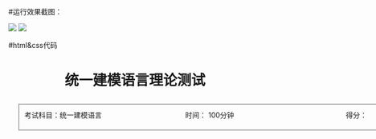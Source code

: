 #运行效果截图：

![](https://s3.cn-north-1.amazonaws.com.cn/tws-upload/images/1549454831384-1189ba85-57e5-4c4d-8b40-808d0f978d73.JPG)
![](https://s3.cn-north-1.amazonaws.com.cn/tws-upload/images/1549454839585-1f6ec1e6-bb91-4bf4-b4f3-d7eaa410fba6.JPG)


#html&css代码
<!DOCTYPE html>
<html>
	<head>
		<meta charset="UTF-8">
		<title>UML_testing</title>
		<style type="text/css">
			div.biankuang{
				border: 2px lightgrey groove;
				margin-left: 20px;
				margin-bottom: 10px;
				margin-top: 10px;
				padding: 10px;
				height: 30px;
				width: 1000px;
				float: left;
			}
			div.gerenxinxi{
				width: 300px;
				height: 200px;
				float: left;
				padding-right: 20px;
			}
		    h2{
				float: left;
				border: 2px lightgrey groove;
				margin: 20px;
				padding: 10px;
				background-color: #F0F0F0;
				width: 1000px;
			}
			div.timu{
				border: 2px lightgrey groove;
				margin-top: -22px;
				margin-left: 20px;
				padding: 10px;
				width: 1000px;
				float: left;
			}
		</style>
	</head>
	<body>
		<h1 style="text-align: center;">统一建模语言理论测试</h1>
		<div class="biankuang">
				<div class="gerenxinxi">考试科目：统一建模语言</div>
				<div class="gerenxinxi">时间： 100分钟</div>
				<div class="gerenxinxi">得分： </div>
  
		</div>
		<div class="biankuang">
			    <div class="gerenxinxi">班级：      <input type="text"></div>
				<div class="gerenxinxi">学号：      <input type="text"></div>
				<div class="gerenxinxi">姓名(必填)：      <input type="text"></div>
		</div>
		<h2>一、填空题（每空5分，共20分）</h2>
	
		<div class="timu">
			<p>1. UML的中文全称是： <input type="text"></p>
		    <p>2. 对象最突出的特征是： <input type="text"> <input type="text"> <input type="text"></p>
		</div>
		<h2>二、选择题（每题10分，共20分）</h2>
		<div class="timu">
			<p>1. UML与软件工程的关系是：</p>
		<ul style="list-style-type: none;">
			<li> <input type="radio" value="radio" name="check2.1">(A) UML就是软件工程</li>
			<li> <input type="radio" value="radio" name="check2.1" checked="true">(B) UML参与到软件工程中软件开发过程的几个阶段</li>
			<li> <input type="radio" value="radio" name="check2.1">(C) UML与软件工程无关</li>
			<li> <input type="radio" value="radio" name="check2.1">(D) UML是软件工程的一部分</li>
		</ul>
		<p>2. Java语言支持：</p>
		<ul style="list-style-type: none;">
			<li> <input type="radio" value="radio" name="check2.2" checked="true">(A) 单继承</li>
			<li> <input type="radio" value="radio" name="check2.2">(B) 多继承</li>
			<li> <input type="radio" value="radio" name="check2.2">(C) 单继承和多继承都支持</li>
			<li> <input type="radio" value="radio" name="check2.2">(D) 单继承和多继承都不支持</li>
		</ul>
		</div>
		<h2>三、多择题（每题10分，共20分）</h2>
		<div class="timu">
			<p>1. 用例的粒度分为以下哪三种：</p>
		<ul style="list-style-type: none;">
			<li> <input type="checkbox" name="check3.1">(A) 概述级</li>
			<li> <input type="checkbox" name="check3.1">(B) 需求级</li>
			<li> <input type="checkbox" name="check3.1">(C) 用户目标级</li>
			<li> <input type="checkbox" name="check3.1">(D) 子功能级</li>
		</ul>
		<p>2. 类图由以下哪三部分组成：</p>
		<ul style="list-style-type: none;">
			<li> <input type="checkbox" name="check3.2">(A) 名称(Name)</li>
			<li> <input type="checkbox" name="check3.2">(B) 属性(Attribute)</li>
			<li> <input type="checkbox" name="check3.2">(C) 操作(Operation)</li>
			<li> <input type="checkbox" name="check3.2">(D) 方法(Function)</li>
		</ul>
		</div>
		<h2>四、判断题（每题10分，共20分）</h2>
		<div class="timu">
			<p>1. 用例图只是用于和客户交流和沟通的,用于确定需求。
			<input type="radio" value="radio" name="check4.1"><font color="green">√</font>
			<input type="radio" value="radio" name="check4.1"><font color="red">×</font>
		</p>
		<p>2. 在状态图中,终止状态在一个状态图中允许有任意多个。
			<input type="radio" value="radio" name="check4.2"><font color="green">√</font>
			<input type="radio" value="radio" name="check4.2"><font color="red">×</font>
		</p>
		</div>
		<h2>五、简答题（每题20分，共20分）</h2>
		<div class="timu">
			<p>1. 简述什么是模型以及模型的表现形式？</p>
		    <textarea cols="100" rows="10"></textarea>
		</div>
		<div class="biankuang" style="border-width: 0px; text-align: center;">
			<input type="submit" value="计算分数" style="color:white; background-color: #97cbff; width: 100px; height: 35px;">
		</div>
	</body>
</html>
